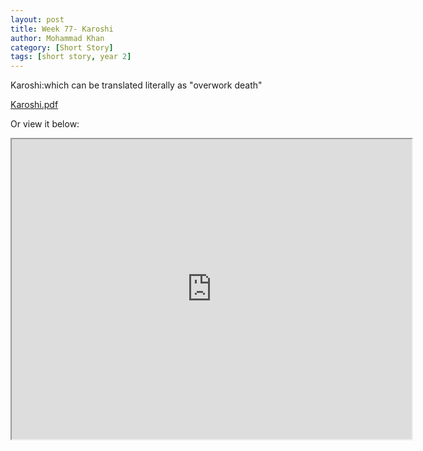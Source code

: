 ```yaml
---
layout: post
title: Week 77- Karoshi
author: Mohammad Khan
category: [Short Story]
tags: [short story, year 2]
---
```

Karoshi:which can be translated literally as "overwork death"



<p><a href="https://drive.google.com/file/d/1mdzXiCAwc6Eh8ZlTLng51c6LfjRRZqy1/view?usp=sharing">
Karoshi.pdf</a></p>


Or view it below: 
<!-- <embed src="https://drive.google.com/file/d/1mrL8nISYXGzBGAjVw-4hgwagVCEkNMaT/view?usp=sharing#toolbar=0" width="800px" height="2100px" /> -->
<iframe src="https://drive.google.com/file/d/1mdzXiCAwc6Eh8ZlTLng51c6LfjRRZqy1/preview" width="640" height="480" allow="autoplay"></iframe>